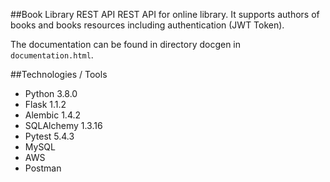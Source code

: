 ##Book Library REST API
REST API for online library. It supports authors of books and books resources including authentication (JWT Token).

The documentation can be found in directory docgen in `documentation.html`.

##Technologies / Tools
- Python 3.8.0
- Flask 1.1.2
- Alembic 1.4.2
- SQLAlchemy 1.3.16
- Pytest 5.4.3
- MySQL
- AWS
- Postman